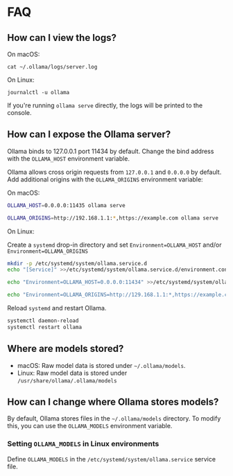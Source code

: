 # FAQ

## How can I view the logs?

On macOS:

```
cat ~/.ollama/logs/server.log
```

On Linux:

```
journalctl -u ollama
```

If you're running `ollama serve` directly, the logs will be printed to the console.

## How can I expose the Ollama server?

Ollama binds to 127.0.0.1 port 11434 by default. Change the bind address with the `OLLAMA_HOST` environment variable.

Ollama allows cross origin requests from `127.0.0.1` and `0.0.0.0` by default. Add additional origins with the `OLLAMA_ORIGINS` environment variable:

On macOS:

```bash
OLLAMA_HOST=0.0.0.0:11435 ollama serve
```

```bash
OLLAMA_ORIGINS=http://192.168.1.1:*,https://example.com ollama serve
```

On Linux:

Create a `systemd` drop-in directory and set `Environment=OLLAMA_HOST` and/or `Environment=OLLAMA_ORIGINS`

```bash
mkdir -p /etc/systemd/system/ollama.service.d
echo "[Service]" >>/etc/systemd/system/ollama.service.d/environment.conf
```

```bash
echo "Environment=OLLAMA_HOST=0.0.0.0:11434" >>/etc/systemd/system/ollama.service.d/environment.conf
```

```bash
echo "Environment=OLLAMA_ORIGINS=http://129.168.1.1:*,https://example.com" >>/etc/systemd/system/ollama.service.d/environment.conf
```

Reload `systemd` and restart Ollama.

```bash
systemctl daemon-reload
systemctl restart ollama
```

## Where are models stored?

- macOS: Raw model data is stored under `~/.ollama/models`.
- Linux: Raw model data is stored under `/usr/share/ollama/.ollama/models`

## How can I change where Ollama stores models?

By default, Ollama stores files in the `~/.ollama/models` directory. To modify this, you can use the `OLLAMA_MODELS` environment variable.

### Setting `OLLAMA_MODELS` in Linux environments

Define `OLLAMA_MODELS` in the `/etc/systemd/system/ollama.service` service file.
